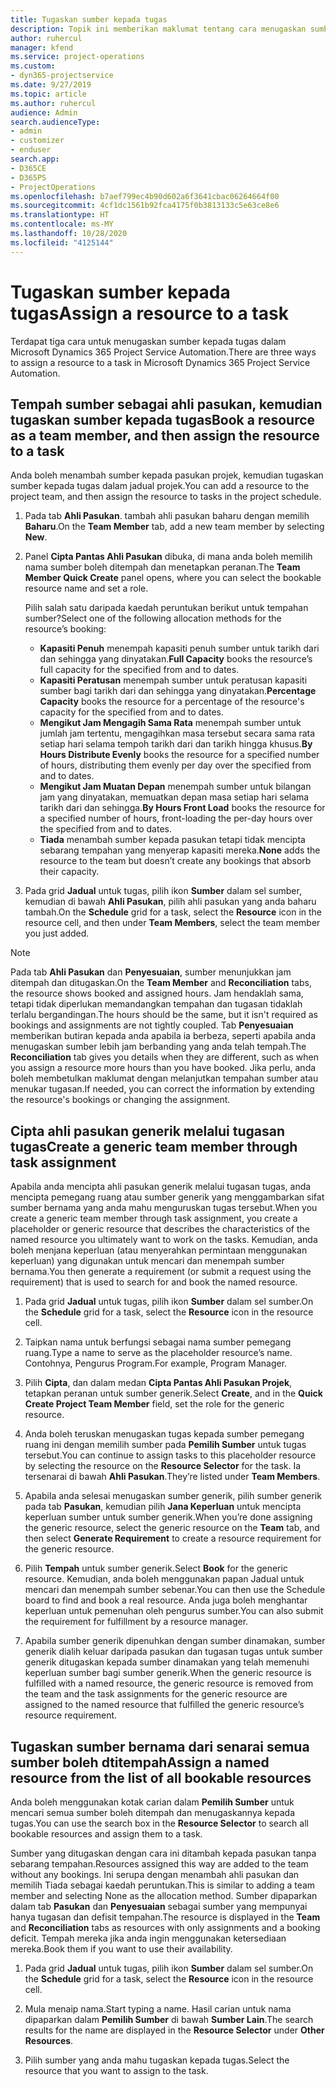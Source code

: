 ```yaml
---
title: Tugaskan sumber kepada tugas
description: Topik ini memberikan maklumat tentang cara menugaskan sumber kepada tugas.
author: ruhercul
manager: kfend
ms.service: project-operations
ms.custom:
- dyn365-projectservice
ms.date: 9/27/2019
ms.topic: article
ms.author: ruhercul
audience: Admin
search.audienceType:
- admin
- customizer
- enduser
search.app:
- D365CE
- D365PS
- ProjectOperations
ms.openlocfilehash: b7aef799ec4b90d602a6f3641cbac06264664f00
ms.sourcegitcommit: 4cf1dc1561b92fca4175f0b3813133c5e63ce8e6
ms.translationtype: HT
ms.contentlocale: ms-MY
ms.lasthandoff: 10/28/2020
ms.locfileid: "4125144"
---
```

# <a name="assign-a-resource-to-a-task"></a><span data-ttu-id="ed23b-103">Tugaskan sumber kepada tugas</span><span class="sxs-lookup"><span data-stu-id="ed23b-103">Assign a resource to a task</span></span>

<span data-ttu-id="ed23b-104">Terdapat tiga cara untuk menugaskan sumber kepada tugas dalam Microsoft Dynamics 365 Project Service Automation.</span><span class="sxs-lookup"><span data-stu-id="ed23b-104">There are three ways to assign a resource to a task in Microsoft Dynamics 365 Project Service Automation.</span></span>

## <a name="book-a-resource-as-a-team-member-and-then-assign-the-resource-to-a-task"></a><span data-ttu-id="ed23b-105">Tempah sumber sebagai ahli pasukan, kemudian tugaskan sumber kepada tugas</span><span class="sxs-lookup"><span data-stu-id="ed23b-105">Book a resource as a team member, and then assign the resource to a task</span></span>

<span data-ttu-id="ed23b-106">Anda boleh menambah sumber kepada pasukan projek, kemudian tugaskan sumber kepada tugas dalam jadual projek.</span><span class="sxs-lookup"><span data-stu-id="ed23b-106">You can add a resource to the project team, and then assign the resource to tasks in the project schedule.</span></span>

1. <span data-ttu-id="ed23b-107">Pada tab **Ahli Pasukan**. tambah ahli pasukan baharu dengan memilih **Baharu**.</span><span class="sxs-lookup"><span data-stu-id="ed23b-107">On the **Team Member** tab, add a new team member by selecting **New**.</span></span> 

2. <span data-ttu-id="ed23b-108">Panel **Cipta Pantas Ahli Pasukan** dibuka, di mana anda boleh memilih nama sumber boleh ditempah dan menetapkan peranan.</span><span class="sxs-lookup"><span data-stu-id="ed23b-108">The **Team Member Quick Create** panel opens, where you can select the bookable resource name and set a role.</span></span> 

    <span data-ttu-id="ed23b-109">Pilih salah satu daripada kaedah peruntukan berikut untuk tempahan sumber?</span><span class="sxs-lookup"><span data-stu-id="ed23b-109">Select one of the following allocation methods for the resource’s booking:</span></span>

    - <span data-ttu-id="ed23b-110">**Kapasiti Penuh** menempah kapasiti penuh sumber untuk tarikh dari dan sehingga yang dinyatakan.</span><span class="sxs-lookup"><span data-stu-id="ed23b-110">**Full Capacity** books the resource’s full capacity for the specified from and to dates.</span></span>
    - <span data-ttu-id="ed23b-111">**Kapasiti Peratusan** menempah sumber untuk peratusan kapasiti sumber bagi tarikh dari dan sehingga yang dinyatakan.</span><span class="sxs-lookup"><span data-stu-id="ed23b-111">**Percentage Capacity** books the resource for a percentage of the resource's capacity for the specified from and to dates.</span></span>
    - <span data-ttu-id="ed23b-112">**Mengikut Jam Mengagih Sama Rata** menempah sumber untuk jumlah jam tertentu, mengagihkan masa tersebut secara sama rata setiap hari selama tempoh tarikh dari dan tarikh hingga khusus.</span><span class="sxs-lookup"><span data-stu-id="ed23b-112">**By Hours Distribute Evenly** books the resource for a specified number of hours, distributing them evenly per day over the specified from and to dates.</span></span>
    - <span data-ttu-id="ed23b-113">**Mengikut Jam Muatan Depan** menempah sumber untuk bilangan jam yang dinyatakan, memuatkan depan masa setiap hari selama tarikh dari dan sehingga.</span><span class="sxs-lookup"><span data-stu-id="ed23b-113">**By Hours Front Load** books the resource for a specified number of hours, front-loading the per-day hours over the specified from and to dates.</span></span>
    - <span data-ttu-id="ed23b-114">**Tiada** menambah sumber kepada pasukan tetapi tidak mencipta sebarang tempahan yang menyerap kapasiti mereka.</span><span class="sxs-lookup"><span data-stu-id="ed23b-114">**None** adds the resource to the team but doesn’t create any bookings that absorb their capacity.</span></span>

3. <span data-ttu-id="ed23b-115">Pada grid **Jadual** untuk tugas, pilih ikon **Sumber** dalam sel sumber, kemudian di bawah **Ahli Pasukan**, pilih ahli pasukan yang anda baharu tambah.</span><span class="sxs-lookup"><span data-stu-id="ed23b-115">On the **Schedule** grid for a task, select the **Resource** icon in the resource cell, and then under **Team Members**, select the team member you just added.</span></span> 

> [!NOTE]
> <span data-ttu-id="ed23b-116">Pada tab **Ahli Pasukan** dan **Penyesuaian**, sumber menunjukkan jam ditempah dan ditugaskan.</span><span class="sxs-lookup"><span data-stu-id="ed23b-116">On the **Team Member** and **Reconciliation** tabs, the resource shows booked and assigned hours.</span></span> <span data-ttu-id="ed23b-117">Jam hendaklah sama, tetapi tidak diperlukan memandangkan tempahan dan tugasan tidaklah terlalu bergandingan.</span><span class="sxs-lookup"><span data-stu-id="ed23b-117">The hours should be the same, but it isn't required as bookings and assignments are not tightly coupled.</span></span> <span data-ttu-id="ed23b-118">Tab **Penyesuaian** memberikan butiran kepada anda apabila ia berbeza, seperti apabila anda menugaskan sumber lebih jam berbanding yang anda telah tempah.</span><span class="sxs-lookup"><span data-stu-id="ed23b-118">The **Reconciliation** tab gives you details when they are different, such as when you assign a resource more hours than you have booked.</span></span> <span data-ttu-id="ed23b-119">Jika perlu, anda boleh membetulkan maklumat dengan melanjutkan tempahan sumber atau menukar tugasan.</span><span class="sxs-lookup"><span data-stu-id="ed23b-119">If needed, you can correct the information by extending the resource's bookings or changing the assignment.</span></span>

## <a name="create-a-generic-team-member-through-task-assignment"></a><span data-ttu-id="ed23b-120">Cipta ahli pasukan generik melalui tugasan tugas</span><span class="sxs-lookup"><span data-stu-id="ed23b-120">Create a generic team member through task assignment</span></span>

<span data-ttu-id="ed23b-121">Apabila anda mencipta ahli pasukan generik melalui tugasan tugas, anda mencipta pemegang ruang atau sumber generik yang menggambarkan sifat sumber bernama yang anda mahu menguruskan tugas tersebut.</span><span class="sxs-lookup"><span data-stu-id="ed23b-121">When you create a generic team member through task assignment, you create a placeholder or generic resource that describes the characteristics of the named resource you ultimately want to work on the tasks.</span></span> <span data-ttu-id="ed23b-122">Kemudian, anda boleh menjana keperluan (atau menyerahkan permintaan menggunakan keperluan) yang digunakan untuk mencari dan menempah sumber bernama.</span><span class="sxs-lookup"><span data-stu-id="ed23b-122">You then generate a requirement (or submit a request using the requirement) that is used to search for and book the named resource.</span></span>

1. <span data-ttu-id="ed23b-123">Pada grid **Jadual** untuk tugas, pilih ikon **Sumber** dalam sel sumber.</span><span class="sxs-lookup"><span data-stu-id="ed23b-123">On the **Schedule** grid for a task, select the **Resource** icon in the resource cell.</span></span>

2. <span data-ttu-id="ed23b-124">Taipkan nama untuk berfungsi sebagai nama sumber pemegang ruang.</span><span class="sxs-lookup"><span data-stu-id="ed23b-124">Type a name to serve as the placeholder resource’s name.</span></span> <span data-ttu-id="ed23b-125">Contohnya, Pengurus Program.</span><span class="sxs-lookup"><span data-stu-id="ed23b-125">For example, Program Manager.</span></span>

3. <span data-ttu-id="ed23b-126">Pilih **Cipta**, dan dalam medan **Cipta Pantas Ahli Pasukan Projek**, tetapkan peranan untuk sumber generik.</span><span class="sxs-lookup"><span data-stu-id="ed23b-126">Select **Create**, and in the **Quick Create Project Team Member** field, set the role for the generic resource.</span></span>

4. <span data-ttu-id="ed23b-127">Anda boleh teruskan menugaskan tugas kepada sumber pemegang ruang ini dengan memilih sumber pada **Pemilih Sumber** untuk tugas tersebut.</span><span class="sxs-lookup"><span data-stu-id="ed23b-127">You can continue to assign tasks to this placeholder resource by selecting the resource on the **Resource Selector** for the task.</span></span> <span data-ttu-id="ed23b-128">Ia tersenarai di bawah **Ahli Pasukan**.</span><span class="sxs-lookup"><span data-stu-id="ed23b-128">They’re listed under **Team Members**.</span></span>

5. <span data-ttu-id="ed23b-129">Apabila anda selesai menugaskan sumber generik, pilih sumber generik pada tab **Pasukan**, kemudian pilih **Jana Keperluan** untuk mencipta keperluan sumber untuk sumber generik.</span><span class="sxs-lookup"><span data-stu-id="ed23b-129">When you’re done assigning the generic resource, select the generic resource on the **Team** tab, and then select **Generate Requirement** to create a resource requirement for the generic resource.</span></span>

6. <span data-ttu-id="ed23b-130">Pilih **Tempah** untuk sumber generik.</span><span class="sxs-lookup"><span data-stu-id="ed23b-130">Select **Book** for the generic resource.</span></span> <span data-ttu-id="ed23b-131">Kemudian, anda boleh menggunakan papan Jadual untuk mencari dan menempah sumber sebenar.</span><span class="sxs-lookup"><span data-stu-id="ed23b-131">You can then use the Schedule board to find and book a real resource.</span></span> <span data-ttu-id="ed23b-132">Anda juga boleh menghantar keperluan untuk pemenuhan oleh pengurus sumber.</span><span class="sxs-lookup"><span data-stu-id="ed23b-132">You can also submit the requirement for fulfillment by a resource manager.</span></span>

7. <span data-ttu-id="ed23b-133">Apabila sumber generik dipenuhkan dengan sumber dinamakan, sumber generik dialih keluar daripada pasukan dan tugasan tugas untuk sumber generik ditugaskan kepada sumber dinamakan yang telah memenuhi keperluan sumber bagi sumber generik.</span><span class="sxs-lookup"><span data-stu-id="ed23b-133">When the generic resource is fulfilled with a named resource, the generic resource is removed from the team and the task assignments for the generic resource are assigned to the named resource that fulfilled the generic resource’s resource requirement.</span></span>

## <a name="assign-a-named-resource-from-the-list-of-all-bookable-resources"></a><span data-ttu-id="ed23b-134">Tugaskan sumber bernama dari senarai semua sumber boleh dtitempah</span><span class="sxs-lookup"><span data-stu-id="ed23b-134">Assign a named resource from the list of all bookable resources</span></span>

<span data-ttu-id="ed23b-135">Anda boleh menggunakan kotak carian dalam **Pemilih Sumber** untuk mencari semua sumber boleh ditempah dan menugaskannya kepada tugas.</span><span class="sxs-lookup"><span data-stu-id="ed23b-135">You can use the search box in the **Resource Selector** to search all bookable resources and assign them to a task.</span></span>

<span data-ttu-id="ed23b-136">Sumber yang ditugaskan dengan cara ini ditambah kepada pasukan tanpa sebarang tempahan.</span><span class="sxs-lookup"><span data-stu-id="ed23b-136">Resources assigned this way are added to the team without any bookings.</span></span> <span data-ttu-id="ed23b-137">Ini serupa dengan menambah ahli pasukan dan memilih Tiada sebagai kaedah peruntukan.</span><span class="sxs-lookup"><span data-stu-id="ed23b-137">This is similar to adding a team member and selecting None as the allocation method.</span></span> <span data-ttu-id="ed23b-138">Sumber dipaparkan dalam tab **Pasukan** dan **Penyesuaian** sebagai sumber yang mempunyai hanya tugasan dan defisit tempahan.</span><span class="sxs-lookup"><span data-stu-id="ed23b-138">The resource is displayed in the **Team** and **Reconciliation** tabs as resources with only assignments and a booking deficit.</span></span> <span data-ttu-id="ed23b-139">Tempah mereka jika anda ingin menggunakan ketersediaan mereka.</span><span class="sxs-lookup"><span data-stu-id="ed23b-139">Book them if you want to use their availability.</span></span>

1. <span data-ttu-id="ed23b-140">Pada grid **Jadual** untuk tugas, pilih ikon **Sumber** dalam sel sumber.</span><span class="sxs-lookup"><span data-stu-id="ed23b-140">On the **Schedule** grid for a task, select the **Resource** icon in the resource cell.</span></span>

2. <span data-ttu-id="ed23b-141">Mula menaip nama.</span><span class="sxs-lookup"><span data-stu-id="ed23b-141">Start typing a name.</span></span> <span data-ttu-id="ed23b-142">Hasil carian untuk nama dipaparkan dalam **Pemilih Sumber** di bawah **Sumber Lain**.</span><span class="sxs-lookup"><span data-stu-id="ed23b-142">The search results for the name are displayed in the **Resource Selector** under **Other Resources**.</span></span>

3. <span data-ttu-id="ed23b-143">Pilih sumber yang anda mahu tugaskan kepada tugas.</span><span class="sxs-lookup"><span data-stu-id="ed23b-143">Select the resource that you want to assign to the task.</span></span>

